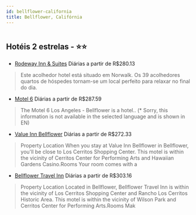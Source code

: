 ```yaml
---
id: bellflower-california
title: Bellflower, Califórnia
---
```


<center><img src="http://photos.hotelbeds.com/giata/46/468480/468480a_hb_a_001.jpg" alt="" /></center>


## Hotéis 2 estrelas - ⭐️⭐️

-    [Rodeway Inn & Suites](https://www.hurb.com/hoteis/bellflower/rodeway-inn-suites-JNP-JP261456?cmp=18055) Diárias a partir de R$280.13
   > Este acolhedor hotel está situado em Norwalk. Os 39 acolhedores quartos de hóspedes tornam-se um local perfeito para relaxar no final do dia. 
-    [Motel 6](https://www.hurb.com/hoteis/bellflower/motel-6-JNP-JP263431?cmp=18055) Diárias a partir de R$287.59
   > The Motel 6 Los Angeles - Bellflower is a  hotel.. (* Sorry, this information is not available in the selected language and is shown in EN) 
-    [Value Inn Bellflower](https://www.hurb.com/hoteis/bellflower/value-inn-bellflower-JNP-JP190190?cmp=18055) Diárias a partir de R$272.33
   > Property Location When you stay at Value Inn Bellflower in Bellflower, you&apos;ll be close to Los Cerritos Shopping Center. This motel is within the vicinity of Cerritos Center for Performing Arts and Hawaiian Gardens Casino.Rooms Your room comes with a 
-    [Bellflower Travel Inn](https://www.hurb.com/hoteis/bellflower/bellflower-travel-inn-JNP-JP888218?cmp=18055) Diárias a partir de R$303.16
   > Property Location Located in Bellflower, Bellflower Travel Inn is within the vicinity of Los Cerritos Shopping Center and Rancho Los Cerritos Historic Area. This motel is within the vicinity of Wilson Park and Cerritos Center for Performing Arts.Rooms Mak
